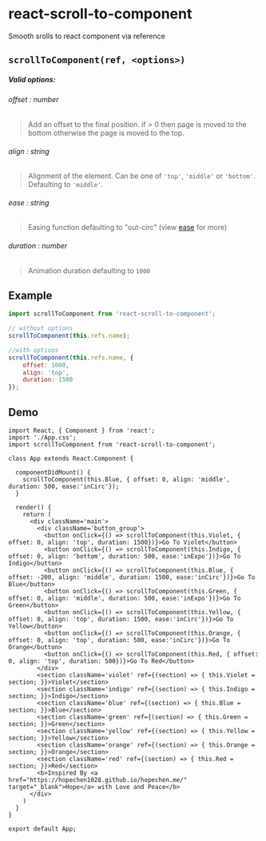 # react-scroll-to-component
Smooth srolls to react component via reference

## `scrollToComponent(ref, <options>)`

##### Valid options:

>
###### offset : *number* 
> Add an offset to the final position. if > 0 then page is moved to the bottom otherwise the page is moved to the top.
###### align : *string*
> Alignment of the element. Can be one of `'top'`, `'middle'` or `'bottom'`. Defaulting to `'middle'`.
###### ease : *string*
> Easing function defaulting to "out-circ" (view [ease](https://github.com/component/ease) for more)
###### duration : *number*
> Animation duration defaulting to `1000`

## Example
```js
import scrollToComponent from 'react-scroll-to-component';

// without options
scrollToComponent(this.refs.name);

//with options
scrollToComponent(this.refs.name, {
	offset: 1000,
	align: 'top',
	duration: 1500
});
```
## Demo

```
import React, { Component } from 'react';
import './App.css';
import scrollToComponent from 'react-scroll-to-component';

class App extends React.Component {

  componentDidMount() {
    scrollToComponent(this.Blue, { offset: 0, align: 'middle', duration: 500, ease:'inCirc'});
  }

  render() {
    return (
      <div className='main'>
        <div className='button_group'>
          <button onClick={() => scrollToComponent(this.Violet, { offset: 0, align: 'top', duration: 1500})}>Go To Violet</button>
          <button onClick={() => scrollToComponent(this.Indigo, { offset: 0, align: 'bottom', duration: 500, ease:'inExpo'})}>Go To Indigo</button>
          <button onClick={() => scrollToComponent(this.Blue, { offset: -200, align: 'middle', duration: 1500, ease:'inCirc'})}>Go To Blue</button>
          <button onClick={() => scrollToComponent(this.Green, { offset: 0, align: 'middle', duration: 500, ease:'inExpo'})}>Go To Green</button>
          <button onClick={() => scrollToComponent(this.Yellow, { offset: 0, align: 'top', duration: 1500, ease:'inCirc'})}>Go To Yellow</button>
          <button onClick={() => scrollToComponent(this.Orange, { offset: 0, align: 'top', duration: 500, ease:'inCirc'})}>Go To Orange</button>
          <button onClick={() => scrollToComponent(this.Red, { offset: 0, align: 'top', duration: 500})}>Go To Red</button>
        </div>
        <section className='violet' ref={(section) => { this.Violet = section; }}>Violet</section>
        <section className='indigo' ref={(section) => { this.Indigo = section; }}>Indigo</section>
        <section className='blue' ref={(section) => { this.Blue = section; }}>Blue</section>
        <section className='green' ref={(section) => { this.Green = section; }}>Green</section>
        <section className='yellow' ref={(section) => { this.Yellow = section; }}>Yellow</section>
        <section className='orange' ref={(section) => { this.Orange = section; }}>Orange</section>
        <section className='red' ref={(section) => { this.Red = section; }}>Red</section>
        <b>Inspired By <a href="https://hopechen1028.github.io/hopechen.me/" target="_blank">Hope</a> with Love and Peace</b>
      </div>
    )
  }
}

export default App;
```




